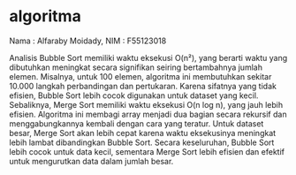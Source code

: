 # algoritma
Nama : Alfaraby Moidady, NIM : F55123018

Analisis 
Bubble Sort memiliki waktu eksekusi O(n²), yang berarti waktu yang dibutuhkan meningkat secara signifikan seiring bertambahnya jumlah elemen. Misalnya, untuk 100 elemen, algoritma ini membutuhkan sekitar 10.000 langkah perbandingan dan pertukaran. Karena sifatnya yang tidak efisien, Bubble Sort lebih cocok digunakan untuk dataset yang kecil. Sebaliknya, Merge Sort memiliki waktu eksekusi O(n log n), yang jauh lebih efisien. Algoritma ini membagi array menjadi dua bagian secara rekursif dan menggabungkannya kembali dengan cara yang teratur. Untuk dataset besar, Merge Sort akan lebih cepat karena waktu eksekusinya meningkat lebih lambat dibandingkan Bubble Sort. Secara keseluruhan, Bubble Sort lebih cocok untuk data kecil, sementara Merge Sort lebih efisien dan efektif untuk mengurutkan data dalam jumlah besar.
